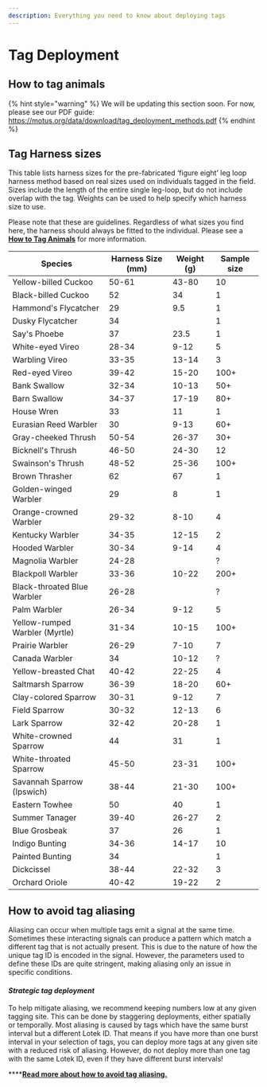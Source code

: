 ```yaml
---
description: Everything you need to know about deploying tags
---
```


# Tag Deployment

## How to tag animals

{% hint style="warning" %}
We will be updating this section soon. For now, please see our PDF guide: https://motus.org/data/download/tag_deployment_methods.pdf
{% endhint %}

## Tag Harness sizes

This table lists harness sizes for the pre-fabricated ‘figure eight’ leg loop harness method based on real sizes used on individuals tagged in the field. Sizes include the length of the entire single leg-loop, but do not include overlap with the tag. Weights can be used to help specify which harness size to use.

Please note that these are guidelines. Regardless of what sizes you find here, the harness should always be fitted to the individual. Please see a **[How to Tag Animals](https://docs.motus.org/tagguide/tag-deployment#how-to-tag-animals)** for more information.

<table>
<thead>
<tr>
<th>Species</td>
<th>Harness Size (mm)</td>
<th>Weight (g)</td>
<th>Sample size</td>
</tr>
</thead>
<tbody>
<tr>
<td>Yellow-billed Cuckoo</td>
<td>50-61</td>
<td>43-80</td>
<td data-sheets-value="{&quot;1&quot;:2,&quot;2&quot;:&quot;43-60&quot;}">10</td>
</tr>
<tr>
<td>Black-billed Cuckoo</td>
<td>52</td>
<td data-sheets-value="{&quot;1&quot;:3,&quot;3&quot;:34}">34</td>
<td>1</td>
</tr>
<tr>
<td>Hammond's Flycatcher</td>
<td>29</td>
<td data-sheets-value="{&quot;1&quot;:3,&quot;3&quot;:9.5}">9.5</td>
<td>1</td>
</tr>
<tr>
<td>Dusky Flycatcher</td>
<td>34</td>
<td></td>
<td>1</td>
</tr>
<tr>
<td>Say's Phoebe</td>
<td>37</td>
<td data-sheets-value="{&quot;1&quot;:3,&quot;3&quot;:23.5}">23.5</td>
<td>1</td>
</tr>
<tr>
<td>White-eyed Vireo</td>
<td>28-34</td>
<td data-sheets-value="{&quot;1&quot;:2,&quot;2&quot;:&quot;10.5-12&quot;}">9-12</td>
<td>5</td>
</tr>
<tr>
<td>Warbling Vireo</td>
<td>33-35</td>
<td data-sheets-value="{&quot;1&quot;:2,&quot;2&quot;:&quot;13-14&quot;}">13-14</td>
<td>3</td>
</tr>
<tr>
<td>Red-eyed Vireo</td>
<td>39-42</td>
<td data-sheets-value="{&quot;1&quot;:2,&quot;2&quot;:&quot;15-20&quot;}">15-20</td>
<td>100+</td>
</tr>
<tr>
<td>Bank Swallow</td>
<td>32-34</td>
<td data-sheets-value="{&quot;1&quot;:2,&quot;2&quot;:&quot;10-13&quot;}">10-13</td>
<td>50+</td>
</tr>
<tr>
<td>Barn Swallow</td>
<td>34-37</td>
<td data-sheets-value="{&quot;1&quot;:2,&quot;2&quot;:&quot;17-19&quot;}">17-19</td>
<td>80+</td>
</tr>
<tr>
<td>House Wren</td>
<td>33</td>
<td data-sheets-value="{&quot;1&quot;:3,&quot;3&quot;:10}">11</td>
<td>1</td>
</tr>
<tr>
<td>Eurasian Reed Warbler</td>
<td>30</td>
<td data-sheets-value="{&quot;1&quot;:2,&quot;2&quot;:&quot;9-13&quot;}">9-13</td>
<td>60+</td>
</tr>
<tr>
<td>Gray-cheeked Thrush</td>
<td>50-54</td>
<td data-sheets-value="{&quot;1&quot;:2,&quot;2&quot;:&quot;26-37&quot;}">26-37</td>
<td>30+</td>
</tr>
<tr>
<td>Bicknell's Thrush</td>
<td>46-50</td>
<td data-sheets-value="{&quot;1&quot;:2,&quot;2&quot;:&quot;24-30&quot;}">24-30</td>
<td>12</td>
</tr>
<tr>
<td>Swainson's Thrush</td>
<td>48-52</td>
<td data-sheets-value="{&quot;1&quot;:2,&quot;2&quot;:&quot;25-36&quot;}">25-36</td>
<td>100+</td>
</tr>
<tr>
<td>Brown Thrasher</td>
<td>62</td>
<td data-sheets-value="{&quot;1&quot;:3,&quot;3&quot;:67}">67</td>
<td>1</td>
</tr>
<tr>
<td>Golden-winged Warbler</td>
<td>29</td>
<td>8</td>
<td>1</td>
</tr>
<tr>
<td>Orange-crowned Warbler</td>
<td>29-32</td>
<td data-sheets-value="{&quot;1&quot;:3,&quot;3&quot;:42986}" data-sheets-numberformat="[null,5,&quot;d-m&quot;,1]">8-10</td>
<td>4</td>
</tr>
<tr>
<td>Kentucky Warbler</td>
<td>34-35</td>
<td data-sheets-value="{&quot;1&quot;:2,&quot;2&quot;:&quot;12-15&quot;}">12-15</td>
<td>2</td>
</tr>
<tr>
<td>Hooded Warbler</td>
<td>30-34</td>
<td data-sheets-value="{&quot;1&quot;:2,&quot;2&quot;:&quot;10-14&quot;}">9-14</td>
<td>4</td>
</tr>
<tr>
<td>Magnolia Warbler</td>
<td>24-28</td>
<td></td>
<td>?</td>
</tr>
<tr>
<td>Blackpoll Warbler</td>
<td>33-36</td>
<td data-sheets-value="{&quot;1&quot;:2,&quot;2&quot;:&quot;10-22&quot;}">10-22</td>
<td>200+</td>
</tr>
<tr>
<td>Black-throated Blue Warbler</td>
<td>26-28</td>
<td></td>
<td>?</td>
</tr>
<tr>
<td>Palm Warbler</td>
<td>26-34</td>
<td data-sheets-value="{&quot;1&quot;:3,&quot;3&quot;:43078}" data-sheets-numberformat="[null,5,&quot;d-m&quot;,1]">9-12</td>
<td>5</td>
</tr>
<tr>
<td>Yellow-rumped Warbler (Myrtle)</td>
<td>31-34</td>
<td data-sheets-value="{&quot;1&quot;:2,&quot;2&quot;:&quot;10-15&quot;}">10-15</td>
<td>100+</td>
</tr>
<tr>
<td>Prairie Warbler</td>
<td>26-29</td>
<td data-sheets-value="{&quot;1&quot;:3,&quot;3&quot;:43015}" data-sheets-numberformat="[null,5,&quot;d-m&quot;,1]">7-10</td>
<td>7</td>
</tr>
<tr>
<td>Canada Warbler</td>
<td>34</td>
<td data-sheets-value="{&quot;1&quot;:3,&quot;3&quot;:43079}" data-sheets-numberformat="[null,5,&quot;d-m&quot;,1]">10-12</td>
<td>?</td>
</tr>
<tr>
<td>Yellow-breasted Chat</td>
<td>40-42</td>
<td data-sheets-value="{&quot;1&quot;:2,&quot;2&quot;:&quot;22-25&quot;}">22-25</td>
<td>4</td>
</tr>
<tr>
<td>Saltmarsh Sparrow</td>
<td>36-39</td>
<td data-sheets-value="{&quot;1&quot;:2,&quot;2&quot;:&quot;18-20&quot;}">18-20</td>
<td>60+</td>
</tr>
<tr>
<td>Clay-colored Sparrow</td>
<td>30-31</td>
<td data-sheets-value="{&quot;1&quot;:3,&quot;3&quot;:43443}" data-sheets-numberformat="[null,5,&quot;d-m&quot;,1]">9-12</td>
<td>7</td>
</tr>
<tr>
<td>Field Sparrow</td>
<td>30-32</td>
<td data-sheets-value="{&quot;1&quot;:2,&quot;2&quot;:&quot;12-13&quot;}">12-13</td>
<td>6</td>
</tr>
<tr>
<td>Lark Sparrow</td>
<td>32-42</td>
<td data-sheets-value="{&quot;1&quot;:3,&quot;3&quot;:29}">20-28</td>
<td>1</td>
</tr>
<tr>
<td>White-crowned Sparrow</td>
<td>44</td>
<td data-sheets-value="{&quot;1&quot;:3,&quot;3&quot;:31}">31</td>
<td>1</td>
</tr>
<tr>
<td>White-throated Sparrow</td>
<td>45-50</td>
<td data-sheets-value="{&quot;1&quot;:2,&quot;2&quot;:&quot;23-31&quot;}">23-31</td>
<td>100+</td>
</tr>
<tr>
<td>Savannah Sparrow (Ipswich)</td>
<td>38-44</td>
<td data-sheets-value="{&quot;1&quot;:2,&quot;2&quot;:&quot;21-30&quot;}">21-30</td>
<td>100+</td>
</tr>
<tr>
<td>Eastern Towhee</td>
<td>50</td>
<td data-sheets-value="{&quot;1&quot;:3,&quot;3&quot;:40}">40</td>
<td>1</td>
</tr>
<tr>
<td>Summer Tanager</td>
<td>39-40</td>
<td>26-27</td>
<td>2</td>
</tr>
<tr>
<td>Blue Grosbeak</td>
<td>37</td>
<td>26</td>
<td>1</td>
</tr>
<tr>
<td>Indigo Bunting</td>
<td>34-36</td>
<td data-sheets-value="{&quot;1&quot;:2,&quot;2&quot;:&quot;14-17&quot;}">14-17</td>
<td>10</td>
</tr>
<tr>
<td>Painted Bunting</td>
<td>34</td>
<td></td>
<td>1</td>
</tr>
<tr>
<td>Dickcissel</td>
<td>38-44</td>
<td data-sheets-value="{&quot;1&quot;:2,&quot;2&quot;:&quot;22-32&quot;}">22-32</td>
<td>3</td>
</tr>
<tr>
<td>Orchard Oriole</td>
<td>40-42</td>
<td data-sheets-value="{&quot;1&quot;:2,&quot;2&quot;:&quot;19-22&quot;}">19-22</td>
<td>2</td>
</tr>
</tbody>
</table>


## **How to avoid tag aliasing**

Aliasing can occur when multiple tags emit a signal at the same time. Sometimes these interacting signals can produce a pattern which match a different tag that is not actually present. This is due to the nature of how the unique tag ID is encoded in the signal. However, the parameters used to define these IDs are quite stringent, making aliasing only an issue in specific conditions.

#### _Strategic tag deployment_

To help mitigate aliasing, we recommend keeping numbers low at any given tagging site. This can be done by staggering deployments, either spatially or temporally. Most aliasing is caused by tags which have the same burst interval but a different Lotek ID. That means if you have more than one burst interval in your selection of tags, you can deploy more tags at any given site with a reduced risk of aliasing. However, do not deploy more than one tag with the same Lotek ID, even if they have different burst intervals!

\*\*\*\*[**Read more about how to avoid tag aliasing.**](tag-aliasing.md#how-to-avoid-tag-aliasing-1)  
